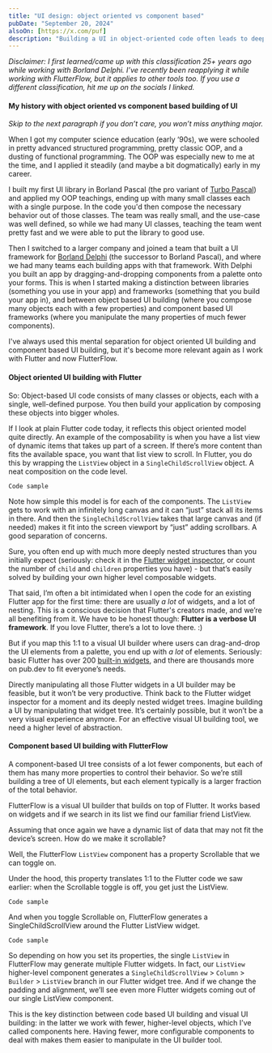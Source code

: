 ```yaml
---
title: "UI design: object oriented vs component based"
pubDate: "September 20, 2024"
alsoOn: [https://x.com/puf]
description: "Building a UI in object-oriented code often leads to deeply nested object structures, where each object has a single responsibility. Building a UI in a visual component-based builder typically leads to shallower structures with fewer objects, whose behavior is controlled by properties."
---
```


*Disclaimer: I first learned/came up with this classification 25+ years ago while working with Borland Delphi. I’ve recently been reapplying it while working with FlutterFlow, but it applies to other tools too. If you use a different classification, hit me up on the socials I linked.*

#### My history with object oriented vs component based building of UI

*Skip to the next paragraph if you don’t care, you won’t miss anything major.*

When I got my computer science education (early ‘90s), we were schooled in pretty advanced structured programming, pretty classic OOP, and a dusting of functional programming.  The OOP was especially new to me at the time, and I applied it steadily (and maybe a bit dogmatically) early in my career.

I built my first UI library in Borland Pascal (the pro variant of [Turbo Pascal](https://en.wikipedia.org/wiki/Turbo_Pascal)) and applied my OOP teachings, ending up with many small classes each with a single purpose. In the code you'd then compose the necessary behavior out of those classes. The team was really small, and the use-case was well defined, so while we had many UI classes, teaching the team went pretty fast and we were able to put the library to good use.

Then I switched to a larger company and joined a team that built a UI framework for [Borland Delphi](https://en.wikipedia.org/wiki/Delphi_(software)) (the successor to Borland Pascal), and where we had many teams each building apps with that framework. With Delphi  you built an app by dragging-and-dropping components from a palette onto your forms. This is when I started making a distinction between libraries (something you use in your app) and frameworks (something that you build your app in), and between object based UI building (where you compose many objects each with a few properties) and component based UI frameworks (where you manipulate the many properties of much fewer components).

I've always used this mental separation for object oriented UI building and component based UI building, but it's become more relevant again as I work with Flutter and now FlutterFlow.

#### Object oriented UI building with Flutter

So: Object-based UI code consists of many classes or objects, each with a single, well-defined purpose. You then build your application by composing these objects into bigger wholes.

If I look at plain Flutter code today, it reflects this object oriented model quite directly. An example of the composability is when you have a list view of dynamic items that takes up part of a screen. If there’s more content than fits the available space, you want that list view to scroll. In Flutter, you do this by wrapping the `ListView` object in a `SingleChildScrollView` object. A neat composition on the code level.
```
Code sample
```

Note how simple this model is for each of the components. The `ListView` gets to work with an infinitely long canvas and it can “just” stack all its items in there. And then the `SingleChildScrollView` takes that large canvas and (if needed) makes it fit into the screen viewport by “just” adding scrollbars. A good separation of concerns.

Sure, you often end up with much more deeply nested structures than you initially expect (seriously: check it in the [Flutter widget inspector](https://docs.flutter.dev/tools/devtools/inspector), or count the number of `child` and `children` properties you have) - but that’s easily solved by building your own higher level composable widgets.

That said, I’m often a bit intimidated when I open the code for an existing Flutter app for the first time: there are usually *a lot* of widgets, and a lot of nesting. This is a conscious decision that Flutter's creators made, and we’re all benefiting from it. We have to be honest though: **Flutter is a verbose UI framework**. If you love Flutter, there’s a lot to love there. :)

But if you map this 1:1 to a visual UI builder where users can drag-and-drop the UI elements from a palette, you end up with *a lot* of elements. Seriously: basic Flutter has over 200 [built-in widgets](https://docs.flutter.dev/reference/widgets), and there are thousands more on pub.dev to fit everyone’s needs.

Directly manipulating all those Flutter widgets in a UI builder may be feasible, but it won’t be very productive. Think back to the Flutter widget inspector for a moment and its deeply nested widget trees. Imagine building a UI by manipulating that widget tree. It’s certainly possible, but it won’t be a very visual experience anymore. For an effective visual UI building tool, we need a higher level of abstraction.

#### Component based UI building with FlutterFlow

A component-based UI tree consists of a lot fewer components, but each of them has many more properties to control their behavior. So we’re still building a tree of UI elements, but each element typically is a larger fraction of the total behavior.

FlutterFlow is a visual UI builder that builds on top of Flutter. It works based on widgets and if we search in its list we find our familiar friend ListView.

<screenshot>

Assuming that once again we have a dynamic list of data that may not fit the device’s screen. How do we make it scrollable?

Well, the FlutterFlow `ListView` component has a property Scrollable that we can toggle on.

<screenshot>

Under the hood, this property translates 1:1 to the Flutter code we saw earlier: when the Scrollable toggle is off, you get just the ListView.  
```
Code sample
```
And when you toggle Scrollable on, FlutterFlow generates a SingleChildScrollView around the Flutter ListView widget.
```
Code sample
```

So depending on how you set its properties, the single `ListView` in FlutterFlow may generate multiple Flutter widgets. In fact, our `ListView` higher-level component generates a `SingleChildScrollView` > `Column` > `Builder` > `ListView` branch in our Flutter widget tree. And if we change the padding and alignment, we’ll see even more Flutter widgets coming out of our single ListView component.

This is the key distinction between code based UI building and visual UI building: in the latter we work with fewer, higher-level objects, which I’ve called components here. Having fewer, more configurable components to deal with makes them easier to manipulate in the UI builder tool.
